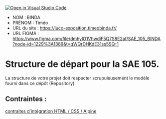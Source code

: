 [![Open in Visual Studio Code](https://classroom.github.com/assets/open-in-vscode-c66648af7eb3fe8bc4f294546bfd86ef473780cde1dea487d3c4ff354943c9ae.svg)](https://classroom.github.com/online_ide?assignment_repo_id=9704307&assignment_repo_type=AssignmentRepo)
- NOM : BINDA
- PRÉNOM : Timéo
- URL du site : https://luco-exposition.timeobinda.fr/
- URL FIGMA : https://www.figma.com/file/dmhylO1VhwdiF5Q7S8E2af/SAE_105_BINDA?node-id=1229%3A1389&t=qWQrDHKdE31ss5SQ-1

# Structure de départ pour la SAE 105.

La structure de votre projet doit respecter scrupuleusement le modèle fourni dans ce dépôt (Repository).

## Contraintes :
[contraites d'intégration HTML / CSS / Alpine](https://moodle.univ-fcomte.fr/mod/page/view.php?id=645799)

